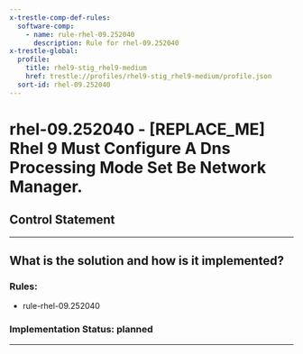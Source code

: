 ```yaml
---
x-trestle-comp-def-rules:
  software-comp:
    - name: rule-rhel-09.252040
      description: Rule for rhel-09.252040
x-trestle-global:
  profile:
    title: rhel9-stig_rhel9-medium
    href: trestle://profiles/rhel9-stig_rhel9-medium/profile.json
  sort-id: rhel-09.252040
---
```


# rhel-09.252040 - \[REPLACE_ME\] Rhel 9 Must Configure A Dns Processing Mode Set Be Network Manager.

## Control Statement

______________________________________________________________________

## What is the solution and how is it implemented?

<!-- For implementation status enter one of: implemented, partial, planned, alternative, not-applicable -->

<!-- Note that the list of rules under ### Rules: is read-only and changes will not be captured after assembly to JSON -->

<!-- Add control implementation description here for control: rhel-09.252040 -->

### Rules:

  - rule-rhel-09.252040

### Implementation Status: planned

______________________________________________________________________
